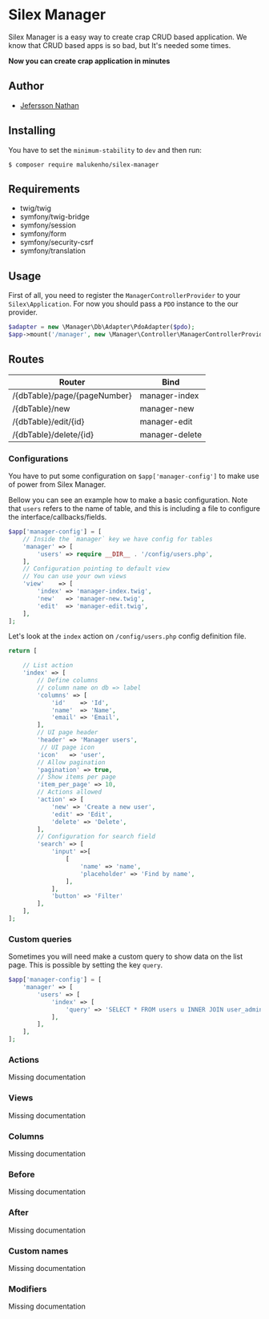 Silex Manager
=============

Silex Manager is a easy way to create crap CRUD based application.
We know that CRUD based apps is so bad, but It's needed some times.

**Now you can create crap application in minutes**

## Author

- [Jefersson Nathan](https://github.com/malukenho)

## Installing

You have to set the `minimum-stability` to `dev` and then run:

```
$ composer require malukenho/silex-manager
```

## Requirements

- twig/twig
- symfony/twig-bridge
- symfony/session
- symfony/form
- symfony/security-csrf
- symfony/translation

## Usage

First of all, you need to register the `ManagerControllerProvider` to your `Silex\Application`.
For now you should pass a `PDO` instance to the our provider.

```php
$adapter = new \Manager\Db\Adapter\PdoAdapter($pdo);
$app->mount('/manager', new \Manager\Controller\ManagerControllerProvider($adapter));
```

## Routes

| Router                        |       Bind     |
|-------------------------------|----------------|
| /{dbTable}/page/{pageNumber}  | manager-index  | 
| /{dbTable}/new                | manager-new    | 
| /{dbTable}/edit/{id}          | manager-edit   | 
| /{dbTable}/delete/{id}        | manager-delete | 

### Configurations

You have to put some configuration on `$app['manager-config']` to make use 
of power from Silex Manager.

Bellow you can see an example how to make a basic configuration.
Note that `users` refers to the name of table, and this is including a file 
to configure the interface/callbacks/fields.

```php
$app['manager-config'] = [
    // Inside the `manager` key we have config for tables
    'manager' => [
        'users' => require __DIR__ . '/config/users.php',
    ],
    // Configuration pointing to default view
    // You can use your own views
    'view'    => [
        'index' => 'manager-index.twig',
        'new'   => 'manager-new.twig',
        'edit'  => 'manager-edit.twig',
    ],
];
```

Let's look at the `index` action on `/config/users.php` config definition file.

```php
return [

    // List action
    'index' => [
        // Define columns
        // column name on db => label
        'columns' => [
            'id'    => 'Id',
            'name'  => 'Name',
            'email' => 'Email',
        ],
        // UI page header
        'header' => 'Manager users',
         // UI page icon
        'icon'   => 'user',
        // Allow pagination
        'pagination' => true,
        // Show items per page
        'item_per_page' => 10,
        // Actions allowed
        'action' => [
            'new' => 'Create a new user',
            'edit' => 'Edit',
            'delete' => 'Delete',
        ],
        // Configuration for search field
        'search' => [
            'input' =>[
                [
                    'name' => 'name',
                    'placeholder' => 'Find by name',
                ],
            ],
            'button' => 'Filter'
        ],
    ],
];
```

### Custom queries

Sometimes you will need make a custom query to show data on the list page.
This is possible by setting the key `query`.

```php
$app['manager-config'] = [
    'manager' => [
        'users' => [
            'index' => [
                'query' => 'SELECT * FROM users u INNER JOIN user_admin ua ON u.id = ua.id',
            ],
        ],
    ],
];
```

### Actions

Missing documentation

### Views

Missing documentation

### Columns

Missing documentation

### Before

Missing documentation

### After

Missing documentation

### Custom names

Missing documentation

### Modifiers

Missing documentation


